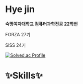 # Hye jin
<b>숙명여자대학교 컴퓨터과학전공 22학번</b>
<p>FORZA 27기</p>
<p></p>SISS 24기</p>

[![Solved.ac Profile](http://mazassumnida.wtf/api/v2/generate_badge?boj=hjin0733h)](https://solved.ac/hjin0733h/)

# ✨Skills✨
